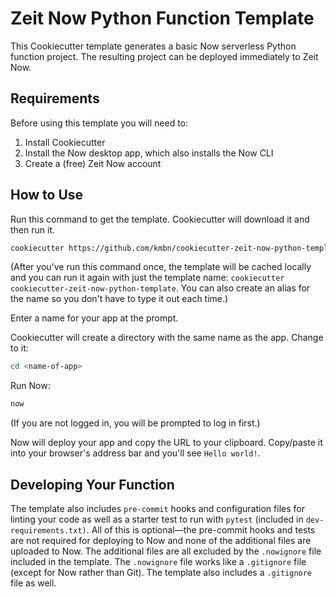 # Zeit Now Python Function Template
This Cookiecutter template generates a basic Now serverless Python function project. The resulting project can be deployed immediately to Zeit Now.

## Requirements
Before using this template you will need to:
1. Install Cookiecutter
2. Install the Now desktop app, which also installs the Now CLI
3. Create a (free) Zeit Now account

## How to Use
Run this command to get the template. Cookiecutter will download it and then run it.

```bash
cookiecutter https://github.com/kmbn/cookiecutter-zeit-now-python-template
```
(After you've run this command once, the template will be cached locally and you can run it again with just the template name: `cookiecutter cookiecutter-zeit-now-python-template`. You can also create an alias for the name so you don't have to type it out each time.)

Enter a name for your app at the prompt.

Cookiecutter will create a directory with the same name as the app. Change to it:
```bash
cd <name-of-app>
```

Run Now:
```bash
now
```
(If you are not logged in, you will be prompted to log in first.)

Now will deploy your app and copy the URL to your clipboard. Copy/paste it into your browser's address bar and you'll see `Hello world!`.

## Developing Your Function
The template also includes `pre-commit` hooks and configuration files for linting your code as well as a starter test to run with `pytest` (included in `dev-requirements.txt)`. All of this is optional—the pre-commit hooks and tests are not required for deploying to Now and none of the additional files are uploaded to Now. The additional files are all excluded by the `.nowignore` file included in the template. The `.nowignore` file works like a `.gitignore` file (except for Now rather than Git). The template also includes a `.gitignore` file as well.

